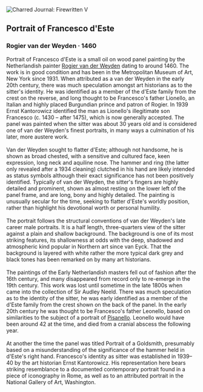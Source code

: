 <div class="artwork-of-the-day">
  <div class="container">
    <div class="img-wrapper">
      <img
        src="https://uploads8.wikiart.org/images/rogier-van-der-weyden/portrait-of-francesco-d-este-1460.jpg!Large.jpg"
        alt="Charred Journal: Firewritten V" />
    </div>
    <div class="artwork-detail">
      <div class="artwork-origin"> 
        <h2 class="artwork-name">Portrait of Francesco d'Este</h2>
        <h3 class="artist">
          Rogier van der Weyden
                    ·  1460
        </h3>
      </div>
      <p class="description">
        <span class="artwork-description-text ng-binding" ng-bind-html="viewModel.ArtworkOfTheDay.Description | unsafe">Portrait of Francesco d'Este is a small oil on wood panel painting by the Netherlandish painter <a target="_blank" href="/en/rogier-van-der-weyden">Rogier van der Weyden</a> dating to around 1460. The work is in good condition and has been in the Metropolitan Museum of Art, New York since 1931. When attributed as a van der Weyden in the early 20th century, there was much speculation amongst art historians as to the sitter's identity. He was identified as a member of the d'Este family from the crest on the reverse, and long thought to be Francesco's father Lionello, an Italian and highly placed Burgundian prince and patron of Rogier. In 1939 Ernst Kantorowicz identified the man as Lionello's illegitimate son Francesco (c. 1430 – after 1475), which is now generally accepted. The panel was painted when the sitter was about 30 years old and is considered one of van der Weyden's finest portraits, in many ways a culmination of his later, more austere work.
<br>
<br>Van der Weyden sought to flatter d'Este; although not handsome, he is shown as broad chested, with a sensitive and cultured face, keen expression, long neck and aquiline nose. The hammer and ring (the latter only revealed after a 1934 cleaning) clutched in his hand are likely intended as status symbols although their exact significance has not been positively identified. Typically of van der Weyden, the sitter's fingers are highly detailed and prominent, shown as almost resting on the lower left of the panel frame, and are long, bony and highly detailed. The painting is unusually secular for the time, seeking to flatter d'Este's worldly position, rather than highlight his devotional worth or personal humility.
<br>
<br>The portrait follows the structural conventions of van der Weyden's late career male portraits. It is a half length, three-quarters view of the sitter against a plain and shallow background. The background is one of its most striking features, its shallowness at odds with the deep, shadowed and atmospheric kind popular in Northern art since van Eyck. That the background is layered with white rather the more typical dark grey and black tones has been remarked on by many art historians.
<br>
<br>The paintings of the Early Netherlandish masters fell out of fashion after the 16th century, and many disappeared from record only to re-emerge in the 19th century. This work was lost until sometime in the late 1800s when came into the collection of Sir Audley Neeld. There was much speculation as to the identity of the sitter, he was early identified as a member of the d'Este family from the crest shown on the back of the panel. In the early 20th century he was thought to be Francesco's father Leonello, based on similarities to the subject of a portrait of <a target="_blank" href="/en/pisanello">Pisanello</a>. Leonello would have been around 42 at the time, and died from a cranial abscess the following year.
<br>
<br>At another the time the panel was titled Portrait of a Goldsmith, presumably based on a misunderstanding of the significance of the hammer held in d'Este's right hand. Francesco's identity as sitter was established in 1939–40 by the art historian Ernst Kantorowicz. His representation here bears striking resemblance to a documented contemporary portrait found in a piece of iconography in Rome, as well as to an attributed portrait in the National Gallery of Art, Washington.</span>
                        <div class="text-shadow-container" ng-show="showShadow" style=""></div>
      </p>
    </div>
  </div>

</div>
